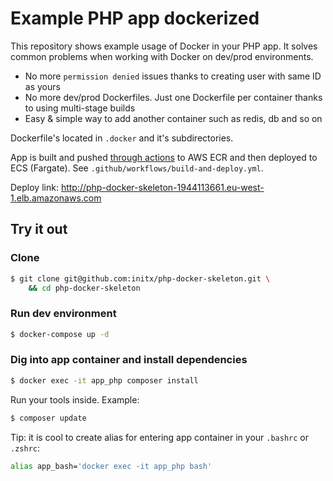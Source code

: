 # Example PHP app dockerized
This repository shows example usage of Docker in your PHP app.
It solves common problems when working with Docker on dev/prod environments.
- No more `permission denied` issues thanks to creating user with same ID as yours
- No more dev/prod Dockerfiles. Just one Dockerfile per container thanks to using multi-stage builds
- Easy & simple way to add another container such as redis, db and so on

Dockerfile's located in `.docker` and it's subdirectories.

App is built and pushed [through actions](https://github.com/initx/php-docker-skeleton/actions)
to AWS ECR and then deployed to ECS (Fargate). See `.github/workflows/build-and-deploy.yml`.

Deploy link: http://php-docker-skeleton-1944113661.eu-west-1.elb.amazonaws.com
## Try it out
### Clone
```bash
$ git clone git@github.com:initx/php-docker-skeleton.git \
    && cd php-docker-skeleton
```
### Run dev environment
```bash
$ docker-compose up -d
```
### Dig into app container and install dependencies
```bash
$ docker exec -it app_php composer install
```
Run your tools inside. Example:
```bash
$ composer update
```

Tip: it is cool to create alias for entering app container in your `.bashrc` or `.zshrc`:
```bash
alias app_bash='docker exec -it app_php bash'
```
